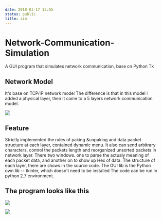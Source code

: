 ```yaml
---
date: 2018-03-17 13:55
status: public
title: sim
---
```


# Network-Communication-Simulation
A GUI program that simulates network communication, base on Python Tk

## Network Model

It's base on TCP/IP network model
The difference  is that  in  this model I  added a physical layer, then it come to a 5 layers network communication model.

![](https://github.com/WananpIG/Network-Communication-Simulation/blob/master/_image/README/13-57-40.jpg)

## Feature

Strictly implemented the rules of paking &unpaking and data packet structure at each layer, contained dynamic menu. It also can send arbitrary characters, control the packets length and  reorganized unsorted packets in network layer.
There two windows. one to parse  the actualy meaning of each packet data, and another on to show up  Hex of data.
The structure of each layer, there are shows in the source code.
The GUI lib is the Python own lib -- tkinter, which doesn't need to be installed
The code can be run in python 2.7 environment.

## The program looks like this

![](https://github.com/WananpIG/Network-Communication-Simulation/blob/master/_image/README/14-25-11.jpg)


![](https://github.com/WananpIG/Network-Communication-Simulation/blob/master/_image/README/14-26-23.jpg)




